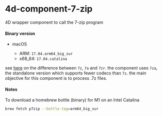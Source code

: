 4d-component-7-zip
==================

4D wrapper component to call the 7-zip program

#### Binary version

* macOS

  * ARM: `17.04.arm64_big_sur`
  * x68_64: `17.04.catalina`

see [here](https://wiki.archlinux.org/title/p7zip#Differences_between_7z,_7za_and_7zr_binaries) on the difference between `7z`, `7a` and `7zr`. the component uses `7za`, the standalone version which supports fewer codecs than `7z`. the main objective for this component is to process .7z files.

#### Notes

To download a homebrew bottle (binary) for M1 on an Intel Catalina

```sh
brew fetch p7zip --bottle-tag=arm64_big_sur
```
